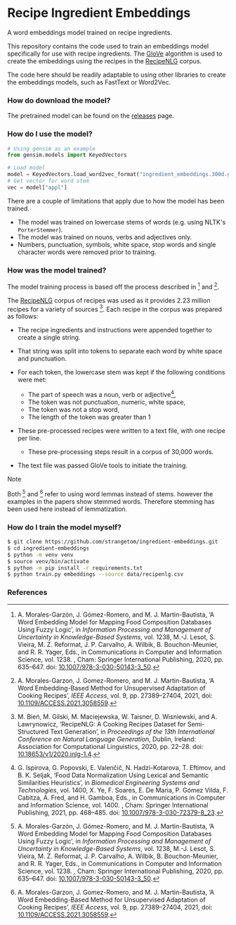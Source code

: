 # Recipe Ingredient Embeddings

A word embeddings model trained on recipe ingredients.

This repository contains the code used to train an embeddings model specifically for use with recipe ingredients. The [GloVe](https://nlp.stanford.edu/projects/glove/) algorithm is used to create the embeddings using the recipes in the [RecipeNLG](https://www.kaggle.com/datasets/saldenisov/recipenlg/data) corpus.

The code here should be readily adaptable to using other libraries to create the embeddings models, such as FastText or Word2Vec.

### How do download the model?

The pretrained model can be found on the [releases](https://github.com/strangetom/ingredient-embeddings/releases) page.

### How do I use the model?

```python
# Using gensim as an example
from gensim.models import KeyedVectors

# Load model
model = KeyedVectors.load_word2vec_format("ingredient_embeddings.300d.glove.txt")
# Get vector for word stem
vec = model["appl"]
```

There are a couple of limitations that apply due to how the model has been trained.

* The model was trained on lowercase stems of words (e.g. using NLTK's `PorterStemmer`).
* The model was trained on nouns, verbs and adjectives only.
* Numbers, punctuation, symbols, white space, stop words and single character words were removed prior to training.

### How was the model trained?

The model training process is based off the process described in [^1] and [^2].

The [RecipeNLG](https://www.kaggle.com/datasets/saldenisov/recipenlg/data) corpus of recipes was used as it provides 2.23 million recipes for a variety of sources [^3]. Each recipe in the corpus was prepared as follows:

* The recipe ingredients and instructions were appended together to create a single string.
* That string was split into tokens to separate each word by white space and punctuation.
* For each token, the lowercase stem was kept if the following conditions were met:
  * The part of speech was a noun, verb or adjective[^4],
  * The token was not punctuation, numeric, white space,
  * The token was not a stop word,
  * The length of the token was greater than 1
* These pre-processed recipes were written to a text file, with one recipe per line.
  * These pre-processing steps result in a corpus of 30,000 words.

* The text file was passed GloVe tools to initiate the training.


> [!NOTE]
>
> Both [^1] and [^2] refer to using word lemmas instead of stems. however the examples in the papers show stemmed words. Therefore stemming has been used here instead of lemmatization.

### How do I train the model myself?

```bash
$ git clone https://github.com/strangetom/ingredient-embeddings.git
$ cd ingredient-embeddings
$ python -m venv venv
$ source venv/bin/activate
$ python -m pip install -r requirements.txt
$ python train.py embeddings --source data/recipenlg.csv
```

### References

[^1]: A. Morales-Garzón, J. Gómez-Romero, and M. J. Martin-Bautista, ‘A Word Embedding Model for Mapping Food Composition Databases Using Fuzzy Logic’, in *Information Processing and Management of Uncertainty in Knowledge-Based Systems*, vol. 1238, M.-J. Lesot, S. Vieira, M. Z. Reformat, J. P. Carvalho, A. Wilbik, B. Bouchon-Meunier, and R. R. Yager, Eds., in Communications in Computer and Information Science, vol. 1238. , Cham: Springer International Publishing, 2020, pp. 635–647. doi: [10.1007/978-3-030-50143-3_50](https://doi.org/10.1007/978-3-030-50143-3_50).

[^2]: A. Morales-Garzon, J. Gomez-Romero, and M. J. Martin-Bautista, ‘A Word Embedding-Based Method for Unsupervised Adaptation of Cooking Recipes’, *IEEE Access*, vol. 9, pp. 27389–27404, 2021, doi: [10.1109/ACCESS.2021.3058559](https://doi.org/10.1109/ACCESS.2021.3058559).

[^3]: M. Bień, M. Gilski, M. Maciejewska, W. Taisner, D. Wisniewski, and A. Lawrynowicz, ‘RecipeNLG: A Cooking Recipes Dataset for Semi-Structured Text Generation’, in *Proceedings of the 13th International Conference on Natural Language Generation*, Dublin, Ireland: Association for Computational Linguistics, 2020, pp. 22–28. doi: [10.18653/v1/2020.inlg-1.4](https://doi.org/10.18653/v1/2020.inlg-1.4).

[^4]: G. Ispirova, G. Popovski, E. Valenčič, N. Hadzi-Kotarova, T. Eftimov, and B. K. Seljak, ‘Food Data Normalization Using Lexical and Semantic Similarities Heuristics’, in *Biomedical Engineering Systems and Technologies*, vol. 1400, X. Ye, F. Soares, E. De Maria, P. Gómez Vilda, F. Cabitza, A. Fred, and H. Gamboa, Eds., in Communications in Computer and Information Science, vol. 1400. , Cham: Springer International Publishing, 2021, pp. 468–485. doi: [10.1007/978-3-030-72379-8_23](https://doi.org/10.1007/978-3-030-72379-8_23).
